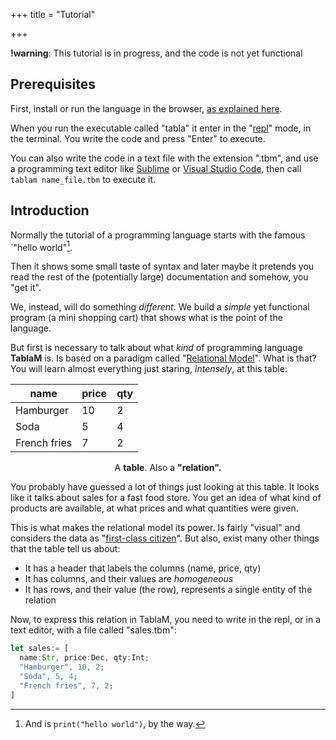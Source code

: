 +++
title = "Tutorial"

+++

**!warning**: This tutorial is in progress, and the code is not yet functional

## Prerequisites

First, install or run the language in the browser, [as explained here](/install).

When you run the executable called "tabla" it enter in the "[repl](https://en.wikipedia.org/wiki/Read–eval–print_loop)" mode, in the terminal. You write the code and press "Enter" to execute.

You can also write the code in a text file with the extension ".tbm", and use a programming text editor like [Sublime](http://www.sublimetext.com) or [Visual Studio Code](https://code.visualstudio.com), then call `tablam name_file.tbm` to execute it.

## Introduction

Normally the tutorial of a programming language starts with the famous `"hello world"[^1].

Then it shows some small taste of syntax and later maybe it pretends you read the rest of the (potentially large) documentation and somehow, you "get it".

We, instead, will do something *different*. We build a *simple* yet functional program (a mini shopping cart) that shows what is the point of the language.

But first is necessary to talk about what *kind* of programming language **TablaM** is. Is based on a paradigm called "[Relational Model](https://en.wikipedia.org/wiki/Relational_model)". What is that? You will learn almost everything just staring, *intensely*, at this table:

| name         | price | qty  |
| ------------ | ----- | ---- |
| Hamburger    | 10    | 2    |
| Soda         | 5     | 4    |
| French fries | 7     | 2    |

<center>A <b>table</b>. Also a <b>"relation".</b></center>

You probably have guessed a lot of things just looking at this table. It looks like it talks about sales for a fast food store. You get an idea of what kind of products are available, at what prices and what quantities were given.

This is what makes the relational model its power. Is fairly "visual" and considers the data as "[first-class citizen](https://en.wikipedia.org/wiki/First-class_citizen)". But also, exist many other things that the table tell us about:

- It has a header that labels the columns (name, price, qty)
- It has columns, and their values are *homogeneous*
- It has rows, and their value (the row), represents a single entity of the relation

Now, to express this relation in TablaM, you need to write in the repl, or in a text editor, with a file called "sales.tbm":

```rust
let sales:= [
  name:Str, price:Dec, qty:Int;
  "Hamburger", 10, 2;
  "Soda", 5, 4;
  "French fries", 7, 2;
]
```



[^1]: And is `print("hello world")`, by the way.